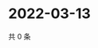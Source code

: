 # 2022-03-13

共 0 条

<!-- BEGIN WEIBO -->
<!-- 最后更新时间 Sun Mar 13 2022 22:14:34 GMT+0800 (China Standard Time) -->

<!-- END WEIBO -->
